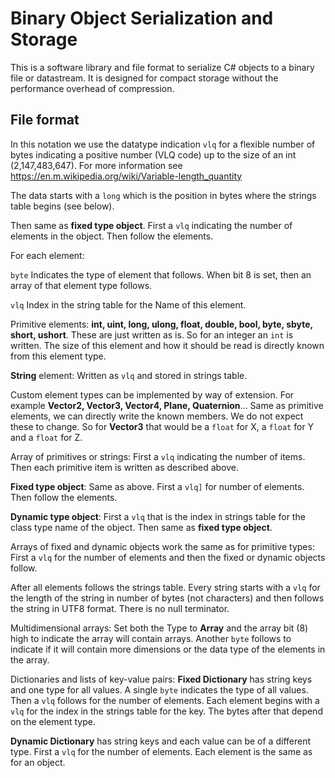 # Binary Object Serialization and Storage

This is a software library and file format to serialize C# objects to a binary file or datastream. It is designed for compact storage without the performance overhead of compression.

## File format
In this notation we use the datatype indication `vlq` for a flexible number of bytes indicating a positive number (VLQ code) up to the size of an int (2,147,483,647). For more information see https://en.m.wikipedia.org/wiki/Variable-length_quantity

The data starts with a `long` which is the position in bytes where the strings table begins (see below).

Then same as **fixed type object**. First a `vlq` indicating the number of elements in the object. Then follow the elements.

For each element:

`byte`
Indicates the type of element that follows. When bit 8 is set, then an array of that element type follows.

`vlq`
Index in the string table for the Name of this element.

Primitive elements: **int, uint, long, ulong, float, double, bool, byte, sbyte, short, ushort**.
These are just written as is. So for an integer an `int` is written. The size of this element and how it should be read is directly known from this element type.

**String** element: Written as `vlq` and stored in strings table.

Custom element types can be implemented by way of extension. For example **Vector2, Vector3, Vector4, Plane, Quaternion**... Same as primitive elements, we can directly write the known members. We do not expect these to change. So for **Vector3** that would be a `float` for X, a `float` for Y and a `float` for Z.

Array of primitives or strings: First a `vlq` indicating the number of items. Then each primitive item is written as described above.

**Fixed type object**: 
Same as above. First a `vlq]` for number of elements. Then follow the elements.

**Dynamic type object**:
First a `vlq` that is the index in strings table for the class type name of the object. Then same as **fixed type object**.

Arrays of fixed and dynamic objects work the same as for primitive types: First a `vlq` for the number of elements and then the fixed or dynamic objects follow.

After all elements follows the strings table. Every string starts with a `vlq` for the length of the string in number of bytes (not characters) and then follows the string in UTF8 format. There is no null terminator.

Multidimensional arrays:
Set both the Type to **Array** and the array bit (8) high to indicate the array will contain arrays. Another `byte` follows to indicate if it will contain more dimensions or the data type of the elements in the array.

Dictionaries and lists of key-value pairs:
**Fixed Dictionary** has string keys and one type for all values. A single `byte` indicates the type of all values. Then a `vlq` follows for the number of elements. Each element begins with a `vlq` for the index in the strings table for the key. The bytes after that depend on the element type.

**Dynamic Dictionary** has string keys and each value can be of a different type. First a `vlq` for the number of elements. Each element is the same as for an object.
